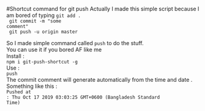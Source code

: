 #Shortcut command for git push
Actually I made this simple script because
I am bored of typing 
<code>git add . <br>
git commit -m "some comment" <br>
git push -u origin master 
</code>

So I made simple command called 
<code>push</code> to do the stuff.
<br>
You can use it if you bored AF like me <br>
Install : <br>
<code>npm i git-push-shortcut -g</code>
<br>
Use : <br>
<code>push</code>
<br>
The commit comment will generate automatically from the 
time and date .
<br>
Something like this : <br>
<code>Pushed at : Thu Oct 17 2019 03:03:25 GMT+0600 (Bangladesh Standard Time)</code>


